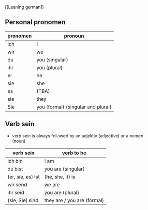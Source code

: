 [[Leaning german]]

## Personal pronomen

| **pronomen** | **pronoun**                        |
| ------------ | ---------------------------------- |
| ich          | I                                  |
| wir          | we                                 |
| du           | you (singular)                     |
| ihr          | you (plural)                       |
| er           | he                                 |
| sie          | she                                |
| es           | (TBA)                              |
| sie          | they                               |
| Sie          | you (formal) (singular and plural) |

## Verb sein

- verb sein is always followed by an adjektiv (adjective) or a nomen (noun)

| verb sein         | verb to be                  |
| ----------------- | --------------------------- |
| ich bin           | I am                        |
| du bist           | you are (singular)          |
| (er, sie, es) ist | (he, she, it) is            |
| wir send          | we are                      |
| ihr seid          | you are (plural)            |
| (sie, Sie) sind   | they are / you are (formal) |
